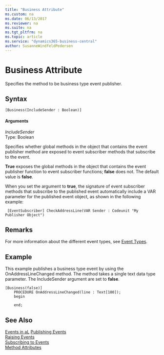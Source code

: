 ```yaml
---
title: "Business Attribute"
ms.custom: na
ms.date: 06/13/2017
ms.reviewer: na
ms.suite: na
ms.tgt_pltfrm: na
ms.topic: article
ms.service: "dynamics365-business-central"
author: SusanneWindfeldPedersen
---
```

# Business Attribute
Specifies the method to be business type event publisher.

## Syntax  
  
```  
[Business(IncludeSender : Boolean)] 
```    
  
#### Arguments  
*IncludeSender*  
Type: Boolean  
  
Specifies whether global methods in the object that contains the event publisher method are exposed to event subscriber methods that subscribe to the event.

**True** exposes the global methods in the object that contains the event publisher function to event subscriber functions; **false** does not. The default value is **false**.

When you set the argument to **true**, the signature of event subscriber methods that subscribe to the published event automatically include a VAR parameter for the published event object, as shown in the following example:

```
 [EventSubscriber] CheckAddressLine(VAR Sender : Codeunit "My Publisher Object")
```
  
## Remarks
For more information about the different event types, see [Event Types](../devenv-event-types.md).

## Example
This example publishes a business type event by using the OnAddressLineChanged method. The method takes a single text data type parameter. The IncludeSender argument are set to **false**.
```
[Business(false)]
    PROCEDURE OnAddressLineChanged(line : Text[100]);
    begin
        
    end;

```  
  
## See Also  
 [Events in aL](../devenv-events-in-al.md)
 [Publishing Events](../devenv-publishing-events.md)   
 [Raising Events](../devenv-raising-events.md)   
 [Subscribing to Events](../devenv-subscribing-to-events.md)   
 [Method Attributes](devenv-method-attributes.md)
